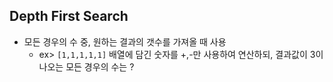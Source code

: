 ## Depth First Search
* 모든 경우의 수 중, 원하는 결과의 갯수를 가져올 때 사용
  * ex> `[1,1,1,1,1]` 배열에 담긴 숫자를 +,-만 사용하여 연산하되, 결과값이 3이 나오는 모든 경우의 수는 ?
